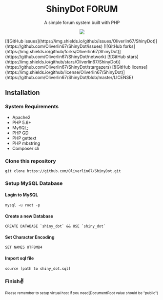 <p align="center">
    <h1 align="center">ShinyDot FORUM</h1>
    <p align="center">A simple forum system built with PHP</p>
    <p align="center"><img src="https://img.shields.io/badge/php-^5.6-blue"/></p>
</p>
[![GitHub issues](https://img.shields.io/github/issues/Oliverlin67/ShinyDot)](https://github.com/Oliverlin67/ShinyDot/issues)
[![GitHub forks](https://img.shields.io/github/forks/Oliverlin67/ShinyDot)](https://github.com/Oliverlin67/ShinyDot/network)
[![GitHub stars](https://img.shields.io/github/stars/Oliverlin67/ShinyDot)](https://github.com/Oliverlin67/ShinyDot/stargazers)
[![GitHub license](https://img.shields.io/github/license/Oliverlin67/ShinyDot)](https://github.com/Oliverlin67/ShinyDot/blob/master/LICENSE)


## Installation

### System Requirements
- Apache2
- PHP 5.6+
- MySQL;
- PHP GD
- PHP gettext
- PHP mbstring
- Composer cli

### Clone this repository

```
git clone https://github.com/Oliverlin67/ShinyDot.git
```

### Setup MySQL Database

#### Login to MySQL
```
mysql -u root -p
```

#### Create a new Database

```
CREATE DATABASE `shiny_dot` && USE `shiny_dot`
```

#### Set Character Encoding

```
SET NAMES UTF8MB4
```

#### Import sql file

```
source [path to shiny_dot.sql]
```

### Finish✌

<small>Please remember to setup virtual host if you need(DocumentRoot value should be "public")</small>
